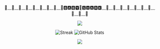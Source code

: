 <!-- 简约分割线：小鲨鱼 -->
<p align="center">🦈﹏🦈﹏🦈﹏🦈﹏🦈﹏🦈﹏🦈﹏🦈﹏🦈🅱🅰🅱🆈🦈🆂🅷🅰🆁🅺﹏🦈﹏🦈﹏🦈﹏🦈﹏🦈﹏🦈﹏🦈﹏🦈﹏🦈﹏🦈</p>

<!-- 动态分割线：海浪 -->
<p align="center">
  <img src="https://capsule-render.vercel.app/api?type=waving&color=0D9CBD&height=60&section=header"/>
</p>

<p align="center">
  <img src="https://github-readme-streak-stats.herokuapp.com/?user=babysharkhome&theme=radical" alt="Streak"/>
  <img src="https://github-readme-stats.vercel.app/api?username=babysharkhome&show_icons=true&theme=radical" alt="GitHub Stats"/>
</p>


<!-- 收尾分割线：渐变波浪 -->
<p align="center">
  <img src="https://capsule-render.vercel.app/api?type=waving&color=0D9CBD&height=60&section=footer"/>
</p>


